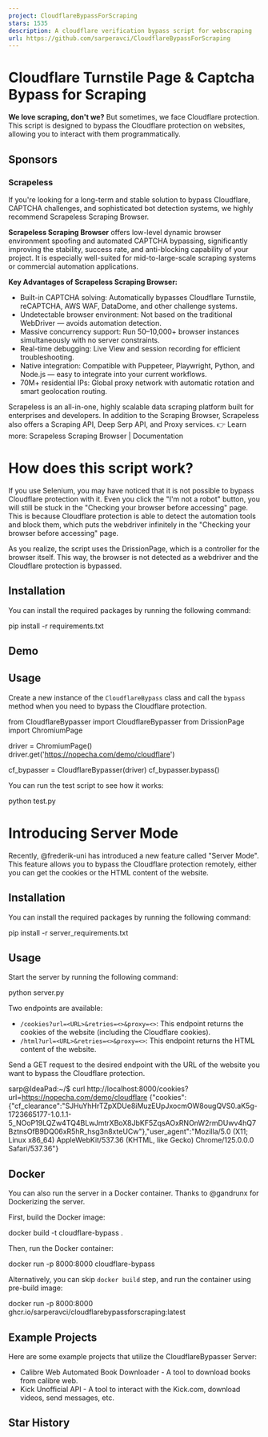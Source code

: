 ```yaml
---
project: CloudflareBypassForScraping
stars: 1535
description: A cloudflare verification bypass script for webscraping
url: https://github.com/sarperavci/CloudflareBypassForScraping
---
```


Cloudflare Turnstile Page & Captcha Bypass for Scraping
=======================================================

**We love scraping, don't we?** But sometimes, we face Cloudflare protection. This script is designed to bypass the Cloudflare protection on websites, allowing you to interact with them programmatically.

Sponsors
--------

### Scrapeless

If you're looking for a long-term and stable solution to bypass Cloudflare, CAPTCHA challenges, and sophisticated bot detection systems, we highly recommend Scrapeless Scraping Browser.

**Scrapeless Scraping Browser** offers low-level dynamic browser environment spoofing and automated CAPTCHA bypassing, significantly improving the stability, success rate, and anti-blocking capability of your project. It is especially well-suited for mid-to-large-scale scraping systems or commercial automation applications.

**Key Advantages of Scrapeless Scraping Browser:**

-   Built-in CAPTCHA solving: Automatically bypasses Cloudflare Turnstile, reCAPTCHA, AWS WAF, DataDome, and other challenge systems.
-   Undetectable browser environment: Not based on the traditional WebDriver — avoids automation detection.
-   Massive concurrency support: Run 50–10,000+ browser instances simultaneously with no server constraints.
-   Real-time debugging: Live View and session recording for efficient troubleshooting.
-   Native integration: Compatible with Puppeteer, Playwright, Python, and Node.js — easy to integrate into your current workflows.
-   70M+ residential IPs: Global proxy network with automatic rotation and smart geolocation routing.

Scrapeless is an all-in-one, highly scalable data scraping platform built for enterprises and developers. In addition to the Scraping Browser, Scrapeless also offers a Scraping API, Deep Serp API, and Proxy services. 👉 Learn more: Scrapeless Scraping Browser | Documentation

How does this script work?
==========================

If you use Selenium, you may have noticed that it is not possible to bypass Cloudflare protection with it. Even you click the "I'm not a robot" button, you will still be stuck in the "Checking your browser before accessing" page. This is because Cloudflare protection is able to detect the automation tools and block them, which puts the webdriver infinitely in the "Checking your browser before accessing" page.

As you realize, the script uses the DrissionPage, which is a controller for the browser itself. This way, the browser is not detected as a webdriver and the Cloudflare protection is bypassed.

Installation
------------

You can install the required packages by running the following command:

pip install -r requirements.txt

Demo
----

Usage
-----

Create a new instance of the `CloudflareBypass` class and call the `bypass` method when you need to bypass the Cloudflare protection.

from CloudflareBypasser import CloudflareBypasser
from DrissionPage import ChromiumPage

driver \= ChromiumPage()
driver.get('https://nopecha.com/demo/cloudflare')

cf\_bypasser \= CloudflareBypasser(driver)
cf\_bypasser.bypass()

You can run the test script to see how it works:

python test.py

Introducing Server Mode
=======================

Recently, @frederik-uni has introduced a new feature called "Server Mode". This feature allows you to bypass the Cloudflare protection remotely, either you can get the cookies or the HTML content of the website.

Installation
------------

You can install the required packages by running the following command:

pip install -r server\_requirements.txt

Usage
-----

Start the server by running the following command:

python server.py

Two endpoints are available:

-   `/cookies?url=<URL>&retries=<>&proxy=<>`: This endpoint returns the cookies of the website (including the Cloudflare cookies).
-   `/html?url=<URL>&retries=<>&proxy=<>`: This endpoint returns the HTML content of the website.

Send a GET request to the desired endpoint with the URL of the website you want to bypass the Cloudflare protection.

sarp@IdeaPad:~/$ curl http://localhost:8000/cookies?url=https://nopecha.com/demo/cloudflare
{"cookies":{"cf\_clearance":"SJHuYhHrTZpXDUe8iMuzEUpJxocmOW8ougQVS0.aK5g-1723665177-1.0.1.1-5\_NOoP19LQZw4TQ4BLwJmtrXBoX8JbKF5ZqsAOxRNOnW2rmDUwv4hQ7BztnsOfB9DQ06xR5hR\_hsg3n8xteUCw"},"user\_agent":"Mozilla/5.0 (X11; Linux x86\_64) AppleWebKit/537.36 (KHTML, like Gecko) Chrome/125.0.0.0 Safari/537.36"}

Docker
------

You can also run the server in a Docker container. Thanks to @gandrunx for Dockerizing the server.

First, build the Docker image:

docker build -t cloudflare-bypass .

Then, run the Docker container:

docker run -p 8000:8000 cloudflare-bypass

Alternatively, you can skip `docker build` step, and run the container using pre-build image:

docker run -p 8000:8000 ghcr.io/sarperavci/cloudflarebypassforscraping:latest

Example Projects
----------------

Here are some example projects that utilize the CloudflareBypasser Server:

-   Calibre Web Automated Book Downloader - A tool to download books from calibre web.
-   Kick Unofficial API - A tool to interact with the Kick.com, download videos, send messages, etc.

Star History
------------
